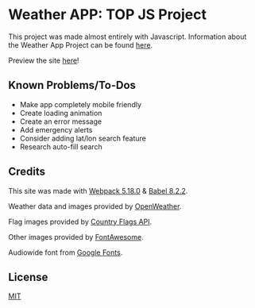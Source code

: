 # Weather APP: TOP JS Project

This project was made almost entirely with Javascript. Information about the Weather App Project can be found [here](https://theodinproject.com/lessons/weather-app).

Preview the site [here](https://savwiley.github.io/weather/dist/)!

## Known Problems/To-Dos

- Make app completely mobile friendly
- Create loading animation
- Create an error message
- Add emergency alerts
- Consider adding lat/lon search feature
- Research auto-fill search

## Credits

This site was made with [Webpack 5.18.0](https://webpack.js.org/) & [Babel 8.2.2](https://babeljs.io/).

Weather data and images provided by [OpenWeather](https://openweathermap.org/).

Flag images provided by [Country Flags API](https://www.countryflags.io/).

Other images provided by [FontAwesome](https://fontawesome.com/).

Audiowide font from [Google Fonts](https://fonts.google.com/).

## License

[MIT](https://github.com/savwiley/weather/blob/master/LICENSE.txt)